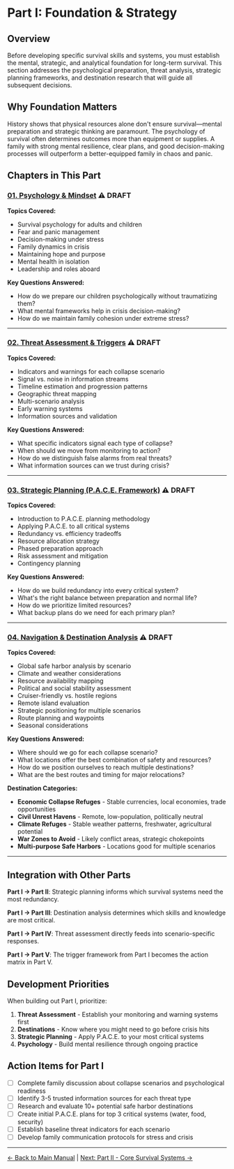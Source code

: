 # Part I: Foundation & Strategy

## Overview

Before developing specific survival skills and systems, you must establish the mental, strategic, and analytical foundation for long-term survival. This section addresses the psychological preparation, threat analysis, strategic planning frameworks, and destination research that will guide all subsequent decisions.

## Why Foundation Matters

History shows that physical resources alone don't ensure survival—mental preparation and strategic thinking are paramount. The psychology of survival often determines outcomes more than equipment or supplies. A family with strong mental resilience, clear plans, and good decision-making processes will outperform a better-equipped family in chaos and panic.

## Chapters in This Part

### [01. Psychology & Mindset](01-psychology-mindset.md) ⚠️ DRAFT

**Topics Covered:**
- Survival psychology for adults and children
- Fear and panic management
- Decision-making under stress
- Family dynamics in crisis
- Maintaining hope and purpose
- Mental health in isolation
- Leadership and roles aboard

**Key Questions Answered:**
- How do we prepare our children psychologically without traumatizing them?
- What mental frameworks help in crisis decision-making?
- How do we maintain family cohesion under extreme stress?

---

### [02. Threat Assessment & Triggers](02-threat-assessment-triggers.md) ⚠️ DRAFT

**Topics Covered:**
- Indicators and warnings for each collapse scenario
- Signal vs. noise in information streams
- Timeline estimation and progression patterns
- Geographic threat mapping
- Multi-scenario analysis
- Early warning systems
- Information sources and validation

**Key Questions Answered:**
- What specific indicators signal each type of collapse?
- When should we move from monitoring to action?
- How do we distinguish false alarms from real threats?
- What information sources can we trust during crisis?

---

### [03. Strategic Planning (P.A.C.E. Framework)](03-strategic-planning.md) ⚠️ DRAFT

**Topics Covered:**
- Introduction to P.A.C.E. planning methodology
- Applying P.A.C.E. to all critical systems
- Redundancy vs. efficiency tradeoffs
- Resource allocation strategy
- Phased preparation approach
- Risk assessment and mitigation
- Contingency planning

**Key Questions Answered:**
- How do we build redundancy into every critical system?
- What's the right balance between preparation and normal life?
- How do we prioritize limited resources?
- What backup plans do we need for each primary plan?

---

### [04. Navigation & Destination Analysis](04-destinations-analysis.md) ⚠️ DRAFT

**Topics Covered:**
- Global safe harbor analysis by scenario
- Climate and weather considerations
- Resource availability mapping
- Political and social stability assessment
- Cruiser-friendly vs. hostile regions
- Remote island evaluation
- Strategic positioning for multiple scenarios
- Route planning and waypoints
- Seasonal considerations

**Key Questions Answered:**
- Where should we go for each collapse scenario?
- What locations offer the best combination of safety and resources?
- How do we position ourselves to reach multiple destinations?
- What are the best routes and timing for major relocations?

**Destination Categories:**
- **Economic Collapse Refuges** - Stable currencies, local economies, trade opportunities
- **Civil Unrest Havens** - Remote, low-population, politically neutral
- **Climate Refuges** - Stable weather patterns, freshwater, agricultural potential
- **War Zones to Avoid** - Likely conflict areas, strategic chokepoints
- **Multi-purpose Safe Harbors** - Locations good for multiple scenarios

---

## Integration with Other Parts

**Part I → Part II**: Strategic planning informs which survival systems need the most redundancy.

**Part I → Part III**: Destination analysis determines which skills and knowledge are most critical.

**Part I → Part IV**: Threat assessment directly feeds into scenario-specific responses.

**Part I → Part V**: The trigger framework from Part I becomes the action matrix in Part V.

## Development Priorities

When building out Part I, prioritize:

1. **Threat Assessment** - Establish your monitoring and warning systems first
2. **Destinations** - Know where you might need to go before crisis hits
3. **Strategic Planning** - Apply P.A.C.E. to your most critical systems
4. **Psychology** - Build mental resilience through ongoing practice

## Action Items for Part I

- [ ] Complete family discussion about collapse scenarios and psychological readiness
- [ ] Identify 3-5 trusted information sources for each threat type
- [ ] Research and evaluate 10+ potential safe harbor destinations
- [ ] Create initial P.A.C.E. plans for top 3 critical systems (water, food, security)
- [ ] Establish baseline threat indicators for each scenario
- [ ] Develop family communication protocols for stress and crisis

---

[← Back to Main Manual](../README.md) | [Next: Part II - Core Survival Systems →](../part-2-core-systems/README.md)
